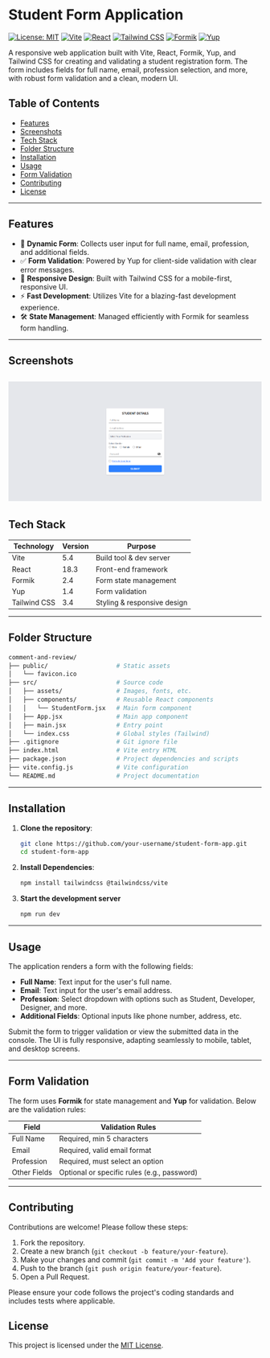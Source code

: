 # Student Form Application

[![License: MIT](https://img.shields.io/badge/License-MIT-yellow.svg)](https://opensource.org/licenses/MIT)
[![Vite](https://img.shields.io/badge/Vite-5.4-blue)](https://vitejs.dev/)
[![React](https://img.shields.io/badge/React-18.3-blue)](https://reactjs.org/)
[![Tailwind CSS](https://img.shields.io/badge/Tailwind_CSS-3.4-38B2AC)](https://tailwindcss.com/)
[![Formik](https://img.shields.io/badge/Formik-2.4-orange)](https://formik.org/)
[![Yup](https://img.shields.io/badge/Yup-1.4-green)](https://github.com/jquense/yup)

A responsive web application built with Vite, React, Formik, Yup, and Tailwind CSS for creating and validating a student registration form. The form includes fields for full name, email, profession selection, and more, with robust form validation and a clean, modern UI.

## Table of Contents

- [Features](#features)
- [Screenshots](#screenshots)
- [Tech Stack](#tech-stack)
- [Folder Structure](#folder-structure)
- [Installation](#installation)
- [Usage](#usage)
- [Form Validation](#form-validation)
- [Contributing](#contributing)
- [License](#license)

---

## Features

- 📝 **Dynamic Form**: Collects user input for full name, email, profession, and additional fields.
- ✅ **Form Validation**: Powered by Yup for client-side validation with clear error messages.
- 🎨 **Responsive Design**: Built with Tailwind CSS for a mobile-first, responsive UI.
- ⚡️ **Fast Development**: Utilizes Vite for a blazing-fast development experience.
- 🛠️ **State Management**: Managed efficiently with Formik for seamless form handling.

---

## Screenshots

![Mobile View](./src/assets/Comment%20&%20Review.png)
---

## Tech Stack

| Technology   | Version | Purpose                     |
| ------------ | ------- | --------------------------- |
| Vite         | 5.4     | Build tool & dev server     |
| React        | 18.3    | Front-end framework         |
| Formik       | 2.4     | Form state management       |
| Yup          | 1.4     | Form validation             |
| Tailwind CSS | 3.4     | Styling & responsive design |

---

## Folder Structure

```bash
comment-and-review/
├── public/                   # Static assets
│   └── favicon.ico
├── src/                      # Source code
│   ├── assets/               # Images, fonts, etc.
│   ├── components/           # Reusable React components
│   │   └── StudentForm.jsx   # Main form component
│   ├── App.jsx               # Main app component
│   ├── main.jsx              # Entry point
│   └── index.css             # Global styles (Tailwind)
├── .gitignore                # Git ignore file
├── index.html                # Vite entry HTML
├── package.json              # Project dependencies and scripts
├── vite.config.js            # Vite configuration
└── README.md                 # Project documentation
```

---

## Installation

1. **Clone the repository**:

   ```bash
   git clone https://github.com/your-username/student-form-app.git
   cd student-form-app
   ```

2. **Install Dependencies**:

   ```bash
   npm install tailwindcss @tailwindcss/vite
   ```

3. **Start the development server**

   ```bash
   npm run dev
   ```

---

## Usage

The application renders a form with the following fields:

- **Full Name**: Text input for the user's full name.
- **Email**: Text input for the user's email address.
- **Profession**: Select dropdown with options such as Student, Developer, Designer, and more.
- **Additional Fields**: Optional inputs like phone number, address, etc.

Submit the form to trigger validation or view the submitted data in the console. The UI is fully responsive, adapting seamlessly to mobile, tablet, and desktop screens.

---

## Form Validation

The form uses **Formik** for state management and **Yup** for validation. Below are the validation rules:

| Field        | Validation Rules                            |
| ------------ | ------------------------------------------- |
| Full Name    | Required, min 5 characters                  |
| Email        | Required, valid email format                |
| Profession   | Required, must select an option             |
| Other Fields | Optional or specific rules (e.g., password) |

---

## Contributing

Contributions are welcome! Please follow these steps:

1. Fork the repository.
2. Create a new branch (`git checkout -b feature/your-feature`).
3. Make your changes and commit (`git commit -m 'Add your feature'`).
4. Push to the branch (`git push origin feature/your-feature`).
5. Open a Pull Request.

Please ensure your code follows the project's coding standards and includes tests where applicable.

## License

This project is licensed under the [MIT License](LICENSE).
